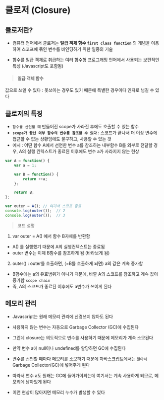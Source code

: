 # 클로저 (Closure)

## 클로저란?

- 컴퓨터 언어에서 클로저는 **일급 객체 함수 `first class function`** 의 개념을 이용하여 스코프에 묶인 변수를 바인딩하기 위한 일종의 기술

- 함수를 일급 객체로 취급하는 여러 함수형 프로그래밍 언어에서 사용되는 보편적인 특성 (Javascript도 포함됨)

> #### 일급 객체 함수
값으로 쓰일 수 있다 : 못쓰이는 경우도 있기 때문에 특별한 경우이다
인자로 넘길 수 있다

## 클로저의 특징

- `함수를 선언할 때` 만들어진 scope가 사라진 후에도 호출할 수 있는 함수
- **`scope가 끝난 외부 함수의 변수를 참조할 수 있다`** : 스코프가 끝나서 더 이상 변수에 접근할 수 없는 상황임에도 불구하고, 사용할 수 있는 것
- 예시 : 어떤 함수 A에서 선언한 변수 a를 참조하는 내부함수 B를 외부로 전달할 경우, A의 실행 컨텍스트가 종료된 이후에도 변수 a가 사라지지 않는 현상

```javascript
var A = function() {
	var a = 1;

	var B = function() {
		return ++a;
	};

	return B;
};

var outer = A(); // 여기서 스코프 종료
console.log(outer());  // 2
console.log(outer());  // 3
```

> 코드 설명

1. var outer = A() 에서 함수 B자체를 반환함
  - A() 를 실행했기 때문에 A의 실행컨텍스트는 종료됨
  - outer 변수는 이제 B함수를 참조하게 됨 (바라보게 됨)

2. outer() : outer를 호출하면, (=B를 호출하게 되면) a의 값은 계속 증가함
  - B함수에는 a의 유효범위가 아니기 때문에, 바깥 A의 스코프를 참조하고 계속 값이 증가함 `scope chain`
  - 즉, A의 스코프가 종료된 이후에도 a변수가 쓰이게 된다

## 메모리 관리

- Javascript는 원래 메모리 관리에 신경쓰지 않아도 된다
- 사용하지 않는 변수는 자동으로 Garbage Collector (GC)에 수집된다 
- 그런데 closure는 의도적으로 변수를 사용하기 때문에 메모리가 계속 소모된다
- 만약 변수 a에 null이나 undefined를 할당하면 GC에 수집된다

- 변수를 선언할 때마다 메모리를 소모하기 때문에 자바스크립트에서는 `알아서` Garbage Collector(GC)에 넣어주게 된다
- 따라서 변수 a도 원래는 GC에 들어가야되는데 여기서는 계속 사용하게 되므로, 메모리에 남아있게 된다
- 이런 현상이 많아지면 메모리 누수가 발생할 수 있다
